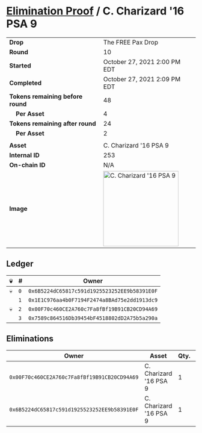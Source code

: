 # [Elimination Proof](./readme.md) / C. Charizard &#039;16 PSA 9

|||
|---|---|
| **Drop** | The FREE Pax Drop |
| **Round** | 10 |
| **Started** | October 27, 2021 2:00 PM EDT |
| **Completed** | October 27, 2021 2:09 PM EDT |
| **Tokens remaining before round** | 48 |
| **&nbsp;&nbsp;&nbsp;&nbsp;Per Asset** | 4 |
| **Tokens remaining after round** | 24 |
| **&nbsp;&nbsp;&nbsp;&nbsp;Per Asset** | 2 |
| | |
| **Asset** | C. Charizard &#039;16 PSA 9 |
| **Internal ID** | 253 |
| **On-chain ID** | N/A |
| **Image** | <img src="https://tcdn.blokpax.com/94aa4804-2e3e-4347-abfc-7e2c2acef43a/0d7f37394c035e2040735e659c5e3aa4b410ce483282454f0238733451c69077.jpg" height="200" alt="C. Charizard &#039;16 PSA 9" /> |

## Ledger

| 💀 | # | Owner |
| --- | --- | --- |
| 💀 | `0` | `0x6B5224dC65817c591d1925523252EE9b58391E0F` |
|  | `1` | `0x1E1C976aa4b0F7194F2474a8BAd75e2dd1913dc9` |
| 💀 | `2` | `0x00F70c460CE2A760c7Fa8fBf19B91CB20CD94A69` |
|  | `3` | `0x7589c864516Db39454bF4518802dD2A75b5a290a` |


## Eliminations

| Owner | Asset | Qty. | Transaction |
| --- | --- | --- | --- |
| `0x00F70c460CE2A760c7Fa8fBf19B91CB20CD94A69` | C. Charizard '16 PSA 9 | 1 | [Polygonscan](https://polygonscan.com/tx/0x30d2fbd0c7aa1eab98d46e37057e44a58b3fc81fb1c6082e9eff5d7815ffa79b) |
| `0x6B5224dC65817c591d1925523252EE9b58391E0F` | C. Charizard '16 PSA 9 | 1 | [Polygonscan](https://polygonscan.com/tx/0x7665b1a7649d2b994cf79b75d7592602538fd8963f32562a4dbf1a2127c89c12) |
